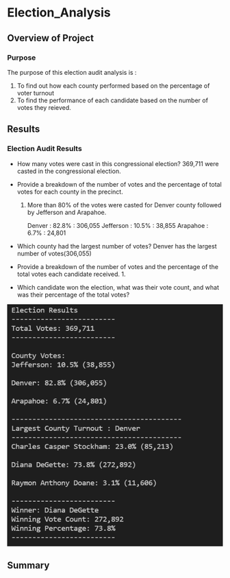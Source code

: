 # Election_Analysis

## Overview of Project

### Purpose
The purpose of this election audit analysis is :
1. To find out how each county performed based on the percentage of voter turnout
2. To find the performance of each candidate based on the number of votes they reieved. 

## Results

### Election Audit Results
- How many votes were cast in this congressional election?
  369,711 were casted in the congressional election.
- Provide a breakdown of the number of votes and the percentage of total votes 
  for each county in the precinct.
  1. More than 80% of the votes were casted for Denver county followed by Jefferson and Arapahoe.
     
	 Denver : 82.8% : 306,055
	 Jefferson : 10.5% : 38,855
	 Arapahoe : 6.7% : 24,801
	 
- Which county had the largest number of votes?
  Denver has the largest number of votes(306,055)
  
- Provide a breakdown of the number of votes and the percentage of the
  total votes each candidate received.
  1. 
  
- Which candidate won the election, what was their vote count, and what was 
  their percentage of the total votes?
  
  
![](./Resources/ElectionResults.PNG)
  

## Summary
  
	 
